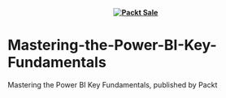 
<b><p align='center'>[![Packt Sale](https://static.packt-cdn.com/assets/images/packt+events/Improve_UX.png)](https://packt.link/algotradingpython)</p></b> 




# Mastering-the-Power-BI-Key-Fundamentals
Mastering the Power BI Key Fundamentals, published by Packt
